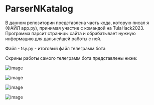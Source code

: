 # ParserNKatalog
В данном репозитории представлена часть кода, которую писал я (ФАЙЛ app.py), принимая участие с командой на TulaHack2023. 
Программа парсит страницы сайта и обрабатывает нужную информацию для дальнейшей работы с ней. 

Файл - tsy.py - итоговый файл телеграмм бота

Скрины работы самого телеграмм бота представлены ниже: 

![image](https://github.com/MidovG/ParserNKatalog/assets/139575579/80161868-82c9-4369-b4de-fc62bf84f5c0)


![image](https://github.com/MidovG/ParserNKatalog/assets/139575579/a7e0dd32-e5b0-42c9-ac47-d8057bd83be2)


![image](https://github.com/MidovG/ParserNKatalog/assets/139575579/2a24dd63-9532-44dd-bde9-a03412cbb112)


![image](https://github.com/MidovG/ParserNKatalog/assets/139575579/d97db094-615e-4b06-897d-320bb95a2451)




